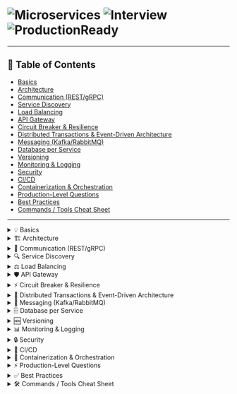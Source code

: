 # ![Microservices](https://img.shields.io/badge/Microservices-Architecture-blue?style=for-the-badge) ![Interview](https://img.shields.io/badge/Interview-Questions-green?style=for-the-badge) ![ProductionReady](https://img.shields.io/badge/Production-Ready-orange?style=for-the-badge)
 

---

## 📌 Table of Contents
- [Basics](#basics)
- [Architecture](#architecture)
- [Communication (REST/gRPC)](#communication-restgrpc)
- [Service Discovery](#service-discovery)
- [Load Balancing](#load-balancing)
- [API Gateway](#api-gateway)
- [Circuit Breaker & Resilience](#circuit-breaker--resilience)
- [Distributed Transactions & Event-Driven Architecture](#distributed-transactions--event-driven-architecture)
- [Messaging (Kafka/RabbitMQ)](#messaging-kafkarabbitmq)
- [Database per Service](#database-per-service)
- [Versioning](#versioning)
- [Monitoring & Logging](#monitoring--logging)
- [Security](#security)
- [CI/CD](#cicd)
- [Containerization & Orchestration](#containerization--orchestration)
- [Production-Level Questions](#production-level-questions)
- [Best Practices](#best-practices)
- [Commands / Tools Cheat Sheet](#commands--tools-cheat-sheet)

---

<details>
<summary>💡 Basics</summary>

**Q:** ⚡ What are Microservices?  
**A:** Independent services for specific business functions, loosely coupled and deployable separately.  

**Q:** Microservices vs Monolith?  
**A:** Monolith: single deployable app; Microservices: small independent services, scalable and flexible.  

**Q:** Benefits of Microservices?  
**A:** Independent deployment, scalability, fault isolation, faster development, technology flexibility.  

</details>

<details>
<summary>🏗 Architecture</summary>

**Q:** Database per service?  
**A:** Each service owns its database to ensure loose coupling.  

**Q:** How to handle data consistency?  
**A:** Eventual consistency using Saga pattern or event-driven architecture.  

**Q:** Saga pattern?  
**A:** Break transaction into local steps; use compensating actions on failure.  

</details>

<details>
<summary>🔗 Communication (REST/gRPC)</summary>

**Q:** How do services communicate?  
**A:** Synchronous (REST/gRPC) or asynchronous (Kafka/RabbitMQ).  

**Q:** When use Kafka over REST?  
**A:** High-throughput async processing; REST may fail under load.  

</details>

<details>
<summary>🔍 Service Discovery</summary>

**Q:** What is Service Discovery?  
**A:** Dynamically find and communicate with services; avoids hardcoding URLs.  

**Q:** Client-side vs Server-side discovery?  
**A:** Client-side: client queries registry; Server-side: load balancer routes requests.  

</details>

<details>
<summary>⚖️ Load Balancing</summary>

**Q:** How to load balance services?  
**A:** Distribute requests among instances using client-side (Ribbon) or server-side (NGINX, Gateway).  

**Q:** Horizontal vs Vertical scaling?  
**A:** Horizontal: add instances (preferred); Vertical: increase resources on single instance.  

</details>

<details>
<summary>🛡 API Gateway</summary>

**Q:** What is API Gateway?  
**A:** Single entry point for routing, aggregation, authentication, logging, rate-limiting.  

**Q:** Popular tools?  
**A:** Spring Cloud Gateway, Netflix Zuul, Kong, AWS API Gateway.  

</details>

<details>
<summary>⚡ Circuit Breaker & Resilience</summary>

**Q:** How to ensure resiliency?  
**A:** Circuit breaker, retries with backoff, timeouts, fallback, bulkhead pattern.  

**Q:** Circuit Breaker explained?  
**A:** Stops requests to failing service temporarily, prevents cascading failures.  

</details>

<details>
<summary>💾 Distributed Transactions & Event-Driven Architecture</summary>

**Q:** Distributed transaction strategies?  
**A:** Saga pattern, event-driven updates; avoid 2-phase commit in microservices.  

**Q:** Event-driven architecture?  
**A:** Services emit events after DB updates; others react asynchronously.  

</details>

<details>
<summary>📩 Messaging (Kafka/RabbitMQ)</summary>

**Q:** Kafka reliability?  
**A:** Use replication, acks, idempotent consumers, monitor consumer lag.  

**Q:** Dead-letter queue?  
**A:** Stores failed messages for later inspection and reprocessing.  

**Q:** At-least-once vs exactly-once delivery?  
**A:** At-least-once: may duplicate; exactly-once: processed only once.  

</details>

<details>
<summary>🗄 Database per Service</summary>

**Q:** Benefits?  
**A:** Loose coupling, service autonomy, easier scaling and maintenance.  

**Q:** Challenges?  
**A:** Maintaining consistency, joins across databases, distributed transactions.  

</details>

<details>
<summary>🆕 Versioning</summary>

**Q:** How to version APIs?  
**A:** URI versioning (`/v1/orders`), header versioning, or query parameter versioning.  

**Q:** Multiple client versions?  
**A:** Maintain concurrent versions, deprecate gradually, route via API Gateway.  

</details>

<details>
<summary>📊 Monitoring & Logging</summary>

**Q:** Tools for monitoring?  
**A:** Prometheus + Grafana, Spring Boot Actuator.  

**Q:** Centralized logging?  
**A:** ELK Stack (Elasticsearch, Logstash, Kibana) or Splunk.  

**Q:** Distributed tracing?  
**A:** Track a request across multiple services using Jaeger or Zipkin.  

</details>

<details>
<summary>🔒 Security</summary>

**Q:** How to secure microservices?  
**A:** JWT/OAuth2 for APIs, HTTPS/mTLS for inter-service, RBAC.  

**Q:** JWT usage?  
**A:** Auth service issues token; each service validates locally for stateless auth.  

</details>

<details>
<summary>🚀 CI/CD</summary>

**Q:** CI/CD for microservices?  
**A:** Build, test, push Docker images, deploy via Kubernetes, monitor health.  

**Q:** Rollback strategy?  
**A:** Keep previous Docker image; Kubernetes rollbacks if deployment fails.  

</details>

<details>
<summary>🐳 Containerization & Orchestration</summary>

**Q:** Docker & Kubernetes in microservices?  
**A:** Docker packages service; K8s manages pods, deployments, services, ingress.  

**Q:** Zero-downtime deployment?  
**A:** Rolling updates gradually replace pods without downtime.  

</details>

<details>
<summary>⚡ Production-Level Questions</summary>

**Q:** High load causing service failure?  
**A:** Horizontal scaling, caching, async processing, rate-limiting.  

**Q:** Latency in multi-service flow?  
**A:** Use distributed tracing, optimize slow services, batch DB calls.  

**Q:** Message failures in Kafka?  
**A:** Retry, dead-letter queue, idempotent consumers, monitor broker health.  

**Q:** Data inconsistency?  
**A:** Saga pattern, event-driven updates, compensating transactions.  

**Q:** Service unavailable intermittently?  
**A:** Circuit breaker, retries, fallback, monitor metrics/logs, scale service.  

**Q:** Logging/monitoring in production?  
**A:** Centralized logging, metrics dashboards, distributed tracing, alerting.  

</details>

<details>
<summary>✅ Best Practices</summary>

- Design services **loosely coupled and single-responsibility**.  
- Use **API Gateway** for routing, auth, logging.  
- Implement **resilience patterns**: circuit breaker, fallback, retries.  
- Adopt **event-driven async communication** for heavy workloads.  
- **Monitor & log centrally**; use distributed tracing.  
- **Version APIs** properly; maintain backward compatibility.  
- **Automate CI/CD**; enable zero-downtime deployment.  
- Containerize services and orchestrate via **Kubernetes**.  
- Ensure **security** at API and inter-service levels.  

</details>

<details>
<summary>🛠 Commands / Tools Cheat Sheet</summary>

**Docker:**  
```bash
docker build -t service-name .
docker run -p 8080:8080 service-name
docker ps
docker logs <container-id>
```
**Kubernetes:**
```
kubectl apply -f deployment.yaml
kubectl get pods
kubectl get svc
kubectl describe pod <pod-name>
kubectl rollout status deployment <deployment-name>
kubectl rollout undo deployment <deployment-name>
```
**Spring Boot:**
```
mvn clean install
mvn spring-boot:run
java -jar target/app.jar
```
**Kafka:**
```
kafka-topics.sh --create --topic test --bootstrap-server localhost:9092
kafka-console-producer.sh --topic test --bootstrap-server localhost:9092
kafka-console-consumer.sh --topic test --bootstrap-server localhost:9092 --from-beginning
```
**Postman:**
```
Send REST API requests, test endpoints, save collections.
```
</details>
